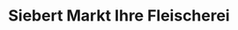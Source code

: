 ---
title: "Siebert Markt Ihre Fleischerei"
url: /dessau-rosslau/siebert-markt-ihre-fleischerei/
shop: Metzgerei
---